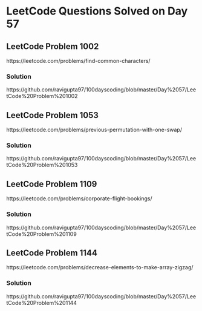 # LeetCode Questions Solved on Day 57

<h2>LeetCode Problem 1002</h2>  https://leetcode.com/problems/find-common-characters/
<h3>Solution</h3>  https://github.com/ravigupta97/100dayscoding/blob/master/Day%2057/LeetCode%20Problem%201002

<h2>LeetCode Problem 1053</h2>  https://leetcode.com/problems/previous-permutation-with-one-swap/
<h3>Solution</h3>  https://github.com/ravigupta97/100dayscoding/blob/master/Day%2057/LeetCode%20Problem%201053

<h2>LeetCode Problem 1109</h2>  https://leetcode.com/problems/corporate-flight-bookings/
<h3>Solution</h3>  https://github.com/ravigupta97/100dayscoding/blob/master/Day%2057/LeetCode%20Problem%201109

<h2>LeetCode Problem 1144</h2>  https://leetcode.com/problems/decrease-elements-to-make-array-zigzag/
<h3>Solution</h3>  https://github.com/ravigupta97/100dayscoding/blob/master/Day%2057/LeetCode%20Problem%201144
